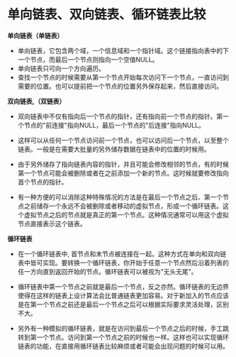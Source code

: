 # 单向链表、双向链表、循环链表比较


**单向链表（单链表）**

* 单向链表，它包含两个域，一个信息域和一个指针域。这个链接指向表中的下一个节点，而最后一个节点则指向一个空值NULL。
* 单向链表只可向一个方向遍历。
* 查找一个节点的时候需要从第一个节点开始每次访问下一个节点，一直访问到需要的位置。也可以提前把一个节点的位置另外保存起来，然后直接访问。

**双向链表,（双链表）**
* 双向链表中不仅有指向后一个节点的指针，还有指向前一个节点的指针。第一个节点的"前连接"指向NULL，最后一个节点的"后连接"指向NULL。

* 这样可以从任何一个节点访问前一个节点，也可以访问后一个节点，以至整个链表。一般是在需要大批量的另外储存数据在链表中的位置的时候用。

* 由于另外储存了指向链表内容的指针，并且可能会修改相邻的节点，有的时候第一个节点可能会被删除或者在之前添加一个新的节点。这时候就要修改指向首个节点的指针。

* 有一种方便的可以消除这种特殊情况的方法是在最后一个节点之后、第一个节点之前储存一个永远不会被删除或者移动的虚拟节点，形成一个循环链表。这个虚拟节点之后的节点就是真正的第一个节点。这种情况通常可以用这个虚拟节点直接表示这个链表。


**循环链表**
* 在一个循环链表中, 首节点和末节点被连接在一起。这种方式在单向和双向链表中皆可实现。要转换一个循环链表，你开始于任意一个节点然后沿着列表的任一方向直到返回开始的节点。循环链表可以被视为"无头无尾"。

* 循环链表中第一个节点之前就是最后一个节点，反之亦然。循环链表的无边界使得在这样的链表上设计算法会比普通链表更加容易。对于新加入的节点应该是在第一个节点之前还是最后一个节点之后可以根据实际要求灵活处理，区别不大。
* 另外有一种模拟的循环链表，就是在访问到最后一个节点之后的时候，手工跳转到第一个节点。访问到第一个节点之前的时候也一样。这样也可以实现循环链表的功能，在直接用循环链表比较麻烦或者可能会出现问题的时候可以用。

